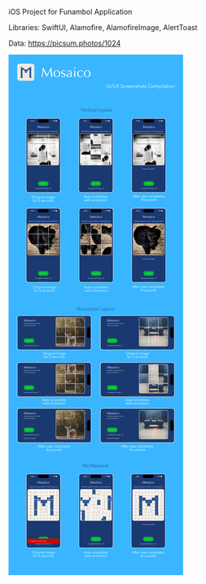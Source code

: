 iOS Project for Funambol Application

Libraries: SwiftUI, Alamofire, AlamofireImage, AlertToast

Data: https://picsum.photos/1024

![UI/UX Screenshot Compilation](/images/mosaico-screenshot-compilation.png)
